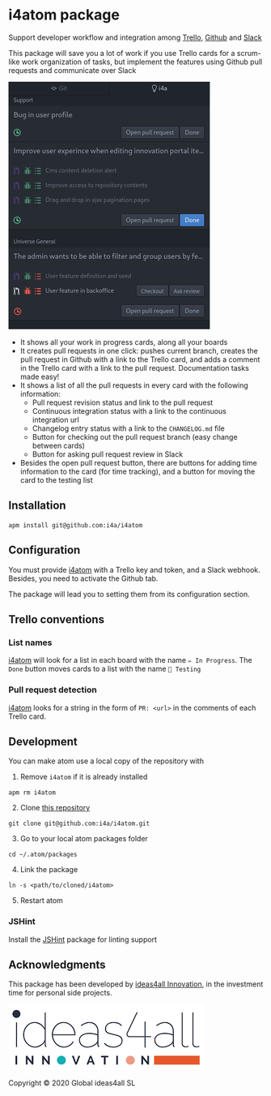 # i4atom package

Support developer workflow and integration among [Trello](https://trello.com/),
[Github](https://github.com/) and [Slack](https://slack.com/)

This package will save you a lot of work if you use Trello cards for a scrum-like
work organization of tasks, but implement the features using Github pull requests and
communicate over Slack

![i4atom screenshot](i4atom.png "i4atom screenshot")


* It shows all your work in progress cards, along all your boards
* It creates pull requests in one click: pushes current branch, creates the pull
  request in Github with a link to the Trello card, and adds a comment in the
  Trello card with a link to the pull request. Documentation tasks made easy!
* It shows a list of all the pull requests in every card with the following information:
  - Pull request revision status and link to the pull request
  - Continuous integration status with a link to the continuous integration url
  - Changelog entry status with a link to the `CHANGELOG.md` file
  - Button for checking out the pull request branch (easy change between cards)
  - Button for asking pull request review in Slack
* Besides the open pull request button, there are buttons for adding time information
  to the card (for time tracking), and a button for moving the card to the testing
  list

## Installation

```
apm install git@github.com:i4a/i4atom
```

## Configuration

You must provide [i4atom](https://github.com/i4a/i4atom) with a Trello key and token, and a Slack webhook.
Besides, you need to activate the Github tab.

The package will lead you to setting them from its configuration section.

## Trello conventions

### List names

[i4atom](https://github.com/i4a/i4atom) will look for a list in each board with the name `✏️ In Progress`. The `Done` button moves cards to a list with the name `🐛 Testing`


### Pull request detection

[i4atom](https://github.com/i4a/i4atom) looks for a string in the form of `PR: <url>` in the comments of each Trello card.

## Development

You can make atom use a local copy of the repository with

1. Remove `i4atom` if it is already installed

```
apm rm i4atom
```

2. Clone [this repository](https://github.com/i4a/i4atom)

```
git clone git@github.com:i4a/i4atom.git
```

3. Go to your local atom packages folder

```
cd ~/.atom/packages
```

4. Link the package

```
ln -s <path/to/cloned/i4atom>
```

5. Restart atom

### JSHint

Install the [JSHint](https://atom.io/packages/jshint) package for linting support


## Acknowledgments

This package has been developed by [ideas4all Innovation](https://www.ideas4allinnovation.com/), in the investment time for personal side projects.

[![ideas4all Innovation](ideas4allinnovation.png "ideas4all Innovation")](https://www.ideas4allinnovation.com/)



Copyright © 2020 Global ideas4all SL
